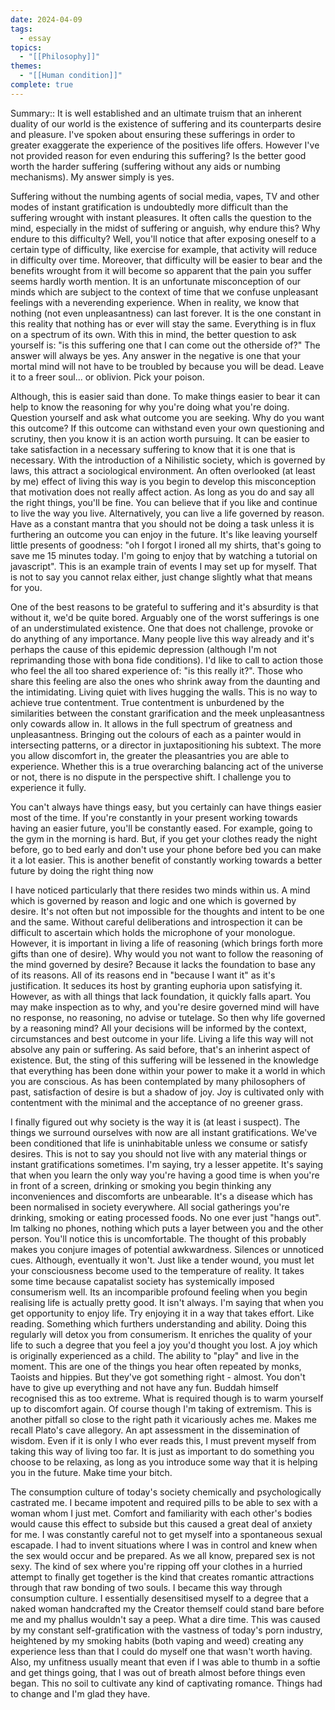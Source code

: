 ```yaml
---
date: 2024-04-09
tags:
  - essay
topics:
  - "[[Philosophy]]"
themes:
  - "[[Human condition]]"
complete: true
---
```


Summary::
It is well established and an ultimate truism that an inherent duality of our world is the existence of suffering and its counterparts desire and pleasure. I've spoken about ensuring these sufferings in order to greater exaggerate the experience of the positives life offers. However I've not provided reason for even enduring this suffering? Is the better good worth the harder suffering (suffering without any aids or numbing mechanisms). My answer simply is yes. 

Suffering without the numbing agents of social media, vapes, TV and other modes of instant gratification is undoubtedly more difficult than the suffering wrought with instant pleasures. It often calls the question to the mind, especially in the midst of suffering or anguish, why endure this? Why endure to this difficulty? Well, you'll notice that after exposing oneself to a certain type of difficulty, like exercise for example, that activity will reduce in difficulty over time. Moreover, that difficulty will be easier to bear and the benefits wrought from it will become so apparent that the pain you suffer seems hardly worth mention. It is an unfortunate misconception of our minds which are subject to the context of time that we confuse unpleasant feelings with a neverending experience. When in reality, we know that nothing (not even unpleasantness) can last forever. It is the one constant in this reality that nothing has or ever will stay the same. Everything is in flux on a spectrum of its own. With this in mind, the better question to ask yourself is: "is this suffering one that I can come out the otherside of?" The answer will always be yes. Any answer in the negative is one that your mortal mind will not have to be troubled by because you will be dead. Leave it to a freer soul... or oblivion. Pick your poison.

Although, this is easier said than done. To make things easier to bear it can help to know the reasoning for why you're doing what you're doing. Question yourself and ask what outcome you are seeking. Why do you want this outcome? If this outcome can withstand even your own questioning and scrutiny, then you know it is an action worth pursuing. It can be easier to take satisfaction in a necessary suffering to know that it is one that is necessary. With the introduction of a Nihilistic society, which is governed by laws, this attract a sociological environment. An often overlooked (at least by me) effect of living this way is you begin to develop this misconception that motivation does not really affect action. As long as you do and say all the right things, you'll be fine. You can believe that if you like and continue to live the way you live. Alternatively, you can live a life governed by reason. Have as a constant mantra that you should not be doing a task unless it is furthering an outcome you can enjoy in the future. It's like leaving yourself little presents of goodness: "oh I forgot I ironed all my shirts, that's going to save me 15 minutes today. I'm going to enjoy that by watching a tutorial on javascript". This is an example train of events I may set up for myself. That is not to say you cannot relax either, just change slightly what that means for you.

One of the best reasons to be grateful to suffering and it's absurdity is that without it, we'd be quite bored. Arguably one of the worst sufferings is one of an understimulated existence. One that does not challenge, provoke or do anything of any importance. Many people live this way already and it's perhaps the cause of this epidemic depression (although I'm not reprimanding those with bona fide conditions). I'd like to call to action those who feel the all too shared experience of: "is this really it?". Those who share this feeling are also the ones who shrink away from the daunting and the intimidating. Living quiet with lives hugging the walls. This is no way to achieve true contentment. True contentment is unburdened by the similarities between the constant grarification and the meek unpleasantness only cowards allow in. It allows in the full spectrum of greatness and unpleasantness. Bringing out the colours of each as a painter would in intersecting patterns, or a director in juxtapositioning his subtext. The more you allow discomfort in, the greater the pleasantries you are able to experience. Whether this is a true overarching balancing act of the universe or not, there is no dispute in the perspective shift. I challenge you to experience it fully.

You can't always have things easy, but you certainly can have things easier most of the time. If you're constantly in your present working towards having an easier future, you'll be constantly eased. For example, going to the gym in the morning is hard. But, if you get your clothes ready the night before, go to bed early and don't use your phone before bed you can make it a lot easier. This is another benefit of constantly working towards a better future by doing the right thing now

I have noticed particularly that there resides two minds within us. A mind which is governed by reason and logic and one which is governed by desire. It's not often but not impossible for the thoughts and intent to be one and the same. Without careful deliberations and introspection it can be difficult to ascertain which holds the microphone of your monologue. However, it is important in living a life of reasoning (which brings forth more gifts than one of desire). Why would you not want to follow the reasoning of the mind governed by desire? Because it lacks the foundation to base any of its reasons. All of its reasons end in "because I want it" as it's justification. It seduces its host by granting euphoria upon satisfying it. However, as with all things that lack foundation, it quickly falls apart. You may make inspection as to why, and you're desire governed mind will have no response, no reasoning, no advise or tutelage. So then why life governed by a reasoning mind? All your decisions will be informed by the context, circumstances and best outcome in your life. Living a life this way will not absolve any pain or suffering. As said before, that's an inherint aspect of existence. But, the sting of this suffering will be lessened in the knowledge that everything has been done within your power to make it a world in which you are conscious. As has been contemplated by many philosophers of past, satisfaction of desire is but a shadow of joy. Joy is cultivated only with contentment with the minimal and the acceptance of no greener grass. 

I finally figured out why society is the way it is (at least i suspect). The things we surround ourselves with now are all instant gratifications. We've been conditioned that life is uninhabitable unless we consume or satisfy desires. This is not to say you should not live with any material things or instant gratifications sometimes. I'm saying, try a lesser appetite. It's saying that when you learn the only way you're having a good time is when you're in front of a screen, drinking or smoking you begin thinking any inconveniences and discomforts are unbearable. It's a disease which has been normalised in society everywhere. All social gatherings you're drinking, smoking or eating processed foods. No one ever just "hangs out". Im talking no phones, nothing which puts a layer between you and the other person. You'll notice this is uncomfortable. The thought of this probably makes you conjure images of potential awkwardness. Silences or unnoticed cues. Although, eventually it won't. Just like a tender wound, you must let your consciousness become used to the temperature of reality. It takes some time because capatalist society has systemically imposed consumerism well. 
Its an incomparible profound feeling when you begin realising life is actually pretty good. It isn't always. I'm saying that when you get opportunity to enjoy life. Try enjoying it in a way that takes effort. Like reading. Something which furthers understanding and ability. Doing this regularly will detox you from consumerism. It enriches the quality of your life to such a degree that you feel a joy you'd thought you lost. A joy which is originally experienced as a child. The ability to "play" and live in the moment. This are one of the things you hear often repeated by monks, Taoists and hippies. But they've got something right - almost. You don't have to give up everything and not have any fun. Buddah himself recognised this as too extreme. What is required though is to warm yourself up to discomfort again. Of course though I'm taking of extremism. This is another pitfall so close to the right path it vicariously aches me. Makes me recall Plato's cave allegory. An apt assessment in the dissemination of wisdom. Even if it is only I who ever reads this, I must prevent myself from taking this way of living too far. It is just as important to do something you choose to be relaxing, as long as you introduce some way that it is helping you in the future. Make time your bitch.

The consumption culture of today's society chemically and psychologically castrated me. I became impotent and required pills to be able to sex with a woman whom I just met. Comfort and familiarity with each other's bodies would cause this effect to subside but this caused a great deal of anxiety for me. I was constantly careful not to get myself into a spontaneous sexual escapade. I had to invent situations where I was in control and knew when the sex would occur and be prepared. As we all know, prepared sex is not sexy. The kind of sex where you're ripping off your clothes in a hurried attempt to finally get together is the kind that creates romantic attractions through that raw bonding of two souls. I became this way through consumption culture. I essentially desensitised myself to a degree that a naked woman handcrafted my the Creator themself could stand bare before me and my phallus wouldn't say a peep. What a dire time. This was caused by my constant self-gratification with the vastness of today's porn industry, heightened by my smoking habits (both vaping and weed) creating any experience less than that I could do myself one that wasn't worth having. Also, my unfitness usually meant that even if I was able to thumb in a softie and get things going, that I was out of breath almost before things even began. This no soil to cultivate any kind of captivating romance. Things had to change and I'm glad they have.